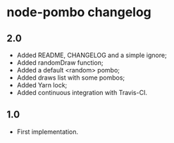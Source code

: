 # node-pombo changelog

## 2.0
- Added README, CHANGELOG and a simple ignore;
- Added randomDraw function;
- Added a default &lt;random&gt; pombo;
- Added draws list with some pombos;
- Added Yarn lock;
- Added continuous integration with Travis-CI.

## 1.0
- First implementation.
